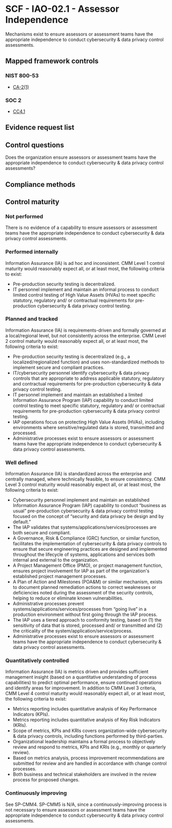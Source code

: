 # SCF - IAO-02.1 - Assessor Independence
Mechanisms exist to ensure assessors or assessment teams have the appropriate independence to conduct cybersecurity & data privacy control assessments.
## Mapped framework controls
### NIST 800-53
- [CA-2(1)](../nist80053/ca-2-1.md)

### SOC 2
- [CC4.1](../soc2/cc41.md)

## Evidence request list


## Control questions
Does the organization ensure assessors or assessment teams have the appropriate independence to conduct cybersecurity & data privacy control assessments?

## Compliance methods


## Control maturity
### Not performed
There is no evidence of a capability to ensure assessors or assessment teams have the appropriate independence to conduct cybersecurity & data privacy control assessments.

### Performed internally
Information Assurance (IA) is ad hoc and inconsistent. CMM Level 1 control maturity would reasonably expect all, or at least most, the following criteria to exist:
- Pre-production security testing is decentralized.
- IT personnel implement and maintain an informal process to conduct limited control testing of High Value Assets (HVAs) to meet specific statutory, regulatory and/ or contractual requirements for pre-production cybersecurity & data privacy control testing.

### Planned and tracked
Information Assurance (IA) is requirements-driven and formally governed at a local/regional level, but not consistently across the enterprise. CMM Level 2 control maturity would reasonably expect all, or at least most, the following criteria to exist:
- Pre-production security testing is decentralized (e.g., a localized/regionalized function) and uses non-standardized methods to implement secure and compliant practices.
- IT/cybersecurity personnel identify cybersecurity & data privacy controls that are appropriate to address applicable statutory, regulatory and contractual requirements for pre-production cybersecurity & data privacy control testing.
- IT personnel implement and maintain an established a limited Information Assurance Program (IAP) capability to conduct limited control testing to meet specific statutory, regulatory and/ or contractual requirements for pre-production cybersecurity & data privacy control testing.
- IAP operations focus on protecting High Value Assets (HVAs), including environments where sensitive/regulated data is stored, transmitted and processed.
- Administrative processes exist to ensure assessors or assessment teams have the appropriate independence to conduct cybersecurity & data privacy control assessments.

### Well defined
Information Assurance (IA) is standardized across the enterprise and centrally managed, where technically feasible, to ensure consistency. CMM Level 3 control maturity would reasonably expect all, or at least most, the following criteria to exist:
- Cybersecurity personnel implement and maintain an established Information Assurance Program (IAP) capability to conduct “business as usual” pre-production cybersecurity & data privacy control testing focused on the concept of “security and data privacy be design and by default.”
- The IAP validates that systems/applications/services/processes are both secure and compliant.
- A Governance, Risk & Compliance (GRC) function, or similar function, facilitates the implementation of cybersecurity & data privacy controls to ensure that secure engineering practices are designed and implemented throughout the lifecycle of systems, applications and services both internal and external to the organization.
- A Project Management Office (PMO), or project management function, ensures project involvement for IAP as part of the organization's established project management processes.
- A Plan of Action and Milestones (POA&M) or similar mechanism, exists to document planned remediation actions to correct weaknesses or deficiencies noted during the assessment of the security controls, helping to reduce or eliminate known vulnerabilities.
- Administrative processes prevent systems/applications/services/processes from “going live” in a production environment without first going through the IAP process.
- The IAP uses a tiered approach to conformity testing, based on (1) the sensitivity of data that is stored, processed and/ or transmitted and (2) the criticality of the system/application/service/process.
- Administrative processes exist to ensure assessors or assessment teams have the appropriate independence to conduct cybersecurity & data privacy control assessments.

### Quantitatively controlled
Information Assurance (IA) is metrics driven and provides sufficient management insight (based on a quantitative understanding of process capabilities) to predict optimal performance, ensure continued operations and identify areas for improvement. In addition to CMM Level 3 criteria, CMM Level 4 control maturity would reasonably expect all, or at least most, the following criteria to exist:
- Metrics reporting includes quantitative analysis of Key Performance Indicators (KPIs).
- Metrics reporting includes quantitative analysis of Key Risk Indicators (KRIs).
- Scope of metrics, KPIs and KRIs covers organization-wide cybersecurity & data privacy controls, including functions performed by third-parties.
- Organizational leadership maintains a formal process to objectively review and respond to metrics, KPIs and KRIs (e.g., monthly or quarterly review).
- Based on metrics analysis, process improvement recommendations are submitted for review and are handled in accordance with change control processes.
- Both business and technical stakeholders are involved in the review process for proposed changes.

### Continuously improving
See SP-CMM4. SP-CMM5 is N/A, since a continuously-improving process is not necessary to ensure assessors or assessment teams have the appropriate independence to conduct cybersecurity & data privacy control assessments.
